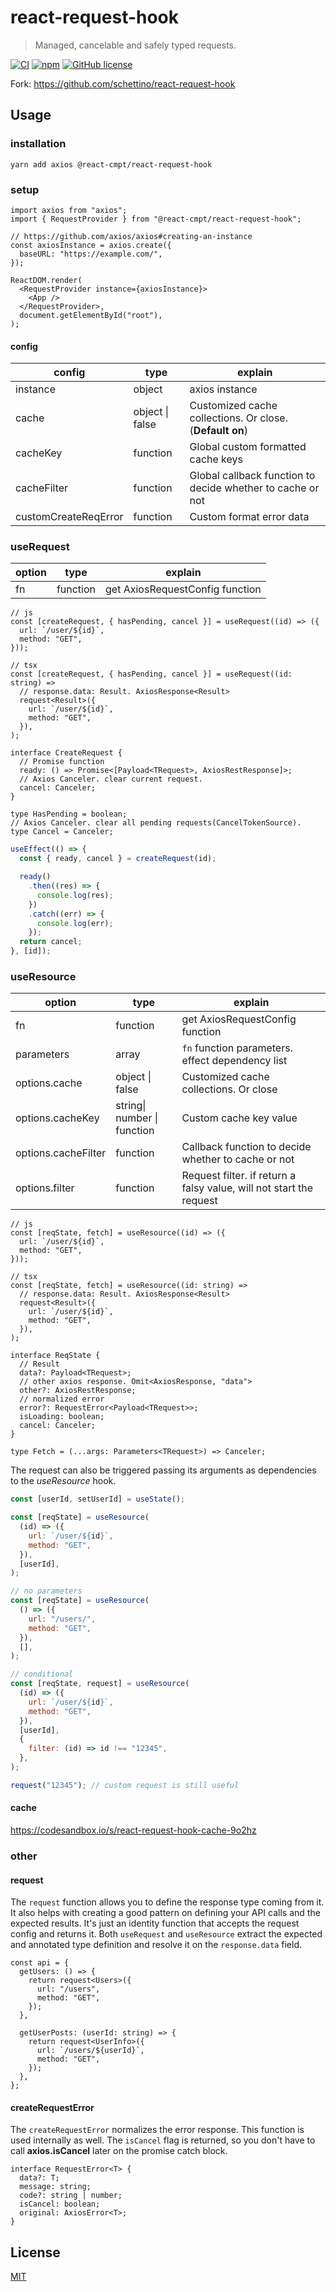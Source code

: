# react-request-hook

> Managed, cancelable and safely typed requests.

[![CI](https://github.com/react-cmpt/react-request-hook/workflows/CI/badge.svg)](https://github.com/react-cmpt/react-request-hook/actions?query=workflow%3ACI)
[![npm](https://img.shields.io/npm/v/@react-cmpt/react-request-hook.svg)](https://www.npmjs.com/package/@react-cmpt/react-request-hook)
[![GitHub license](https://img.shields.io/github/license/react-cmpt/react-request-hook)](https://github.com/react-cmpt/react-request-hook/blob/master/LICENSE)

Fork: https://github.com/schettino/react-request-hook

## Usage

### installation

```shell
yarn add axios @react-cmpt/react-request-hook
```

### setup

```tsx
import axios from "axios";
import { RequestProvider } from "@react-cmpt/react-request-hook";

// https://github.com/axios/axios#creating-an-instance
const axiosInstance = axios.create({
  baseURL: "https://example.com/",
});

ReactDOM.render(
  <RequestProvider instance={axiosInstance}>
    <App />
  </RequestProvider>,
  document.getElementById("root"),
);
```

#### config

| config               | type            | explain                                                    |
| -------------------- | --------------- | ---------------------------------------------------------- |
| instance             | object          | axios instance                                             |
| cache                | object \| false | Customized cache collections. Or close. (**Default on**)   |
| cacheKey             | function        | Global custom formatted cache keys                         |
| cacheFilter          | function        | Global callback function to decide whether to cache or not |
| customCreateReqError | function        | Custom format error data                                   |

### useRequest

| option | type     | explain                         |
| ------ | -------- | ------------------------------- |
| fn     | function | get AxiosRequestConfig function |

```tsx
// js
const [createRequest, { hasPending, cancel }] = useRequest((id) => ({
  url: `/user/${id}`,
  method: "GET",
}));

// tsx
const [createRequest, { hasPending, cancel }] = useRequest((id: string) =>
  // response.data: Result. AxiosResponse<Result>
  request<Result>({
    url: `/user/${id}`,
    method: "GET",
  }),
);
```

```tsx
interface CreateRequest {
  // Promise function
  ready: () => Promise<[Payload<TRequest>, AxiosRestResponse]>;
  // Axios Canceler. clear current request.
  cancel: Canceler;
}

type HasPending = boolean;
// Axios Canceler. clear all pending requests(CancelTokenSource).
type Cancel = Canceler;
```

```jsx
useEffect(() => {
  const { ready, cancel } = createRequest(id);

  ready()
    .then((res) => {
      console.log(res);
    })
    .catch((err) => {
      console.log(err);
    });
  return cancel;
}, [id]);
```

### useResource

| option              | type                        | explain                                                             |
| ------------------- | --------------------------- | ------------------------------------------------------------------- |
| fn                  | function                    | get AxiosRequestConfig function                                     |
| parameters          | array                       | `fn` function parameters. effect dependency list                    |
| options.cache       | object \| false             | Customized cache collections. Or close                              |
| options.cacheKey    | string\| number \| function | Custom cache key value                                              |
| options.cacheFilter | function                    | Callback function to decide whether to cache or not                 |
| options.filter      | function                    | Request filter. if return a falsy value, will not start the request |

```tsx
// js
const [reqState, fetch] = useResource((id) => ({
  url: `/user/${id}`,
  method: "GET",
}));

// tsx
const [reqState, fetch] = useResource((id: string) =>
  // response.data: Result. AxiosResponse<Result>
  request<Result>({
    url: `/user/${id}`,
    method: "GET",
  }),
);
```

```tsx
interface ReqState {
  // Result
  data?: Payload<TRequest>;
  // other axios response. Omit<AxiosResponse, "data">
  other?: AxiosRestResponse;
  // normalized error
  error?: RequestError<Payload<TRequest>>;
  isLoading: boolean;
  cancel: Canceler;
}

type Fetch = (...args: Parameters<TRequest>) => Canceler;
```

The request can also be triggered passing its arguments as dependencies to the _useResource_ hook.

```jsx
const [userId, setUserId] = useState();

const [reqState] = useResource(
  (id) => ({
    url: `/user/${id}`,
    method: "GET",
  }),
  [userId],
);

// no parameters
const [reqState] = useResource(
  () => ({
    url: "/users/",
    method: "GET",
  }),
  [],
);

// conditional
const [reqState, request] = useResource(
  (id) => ({
    url: `/user/${id}`,
    method: "GET",
  }),
  [userId],
  {
    filter: (id) => id !== "12345",
  },
);

request("12345"); // custom request is still useful
```

#### cache

https://codesandbox.io/s/react-request-hook-cache-9o2hz

### other

#### request

The `request` function allows you to define the response type coming from it. It also helps with creating a good pattern on defining your API calls and the expected results. It's just an identity function that accepts the request config and returns it. Both `useRequest` and `useResource` extract the expected and annotated type definition and resolve it on the `response.data` field.

```tsx
const api = {
  getUsers: () => {
    return request<Users>({
      url: "/users",
      method: "GET",
    });
  },

  getUserPosts: (userId: string) => {
    return request<UserInfo>({
      url: `/users/${userId}`,
      method: "GET",
    });
  },
};
```

#### createRequestError

The `createRequestError` normalizes the error response. This function is used internally as well. The `isCancel` flag is returned, so you don't have to call **axios.isCancel** later on the promise catch block.

```tsx
interface RequestError<T> {
  data?: T;
  message: string;
  code?: string | number;
  isCancel: boolean;
  original: AxiosError<T>;
}
```

## License

[MIT](./LICENSE)
